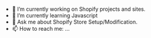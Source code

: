 ### 




- 🔭 I’m currently working on Shopify projects and sites. 
- 🌱 I’m currently learning Javascript
- 💬 Ask me about Shopify Store Setup/Modification.
- 📫 How to reach me: ...

